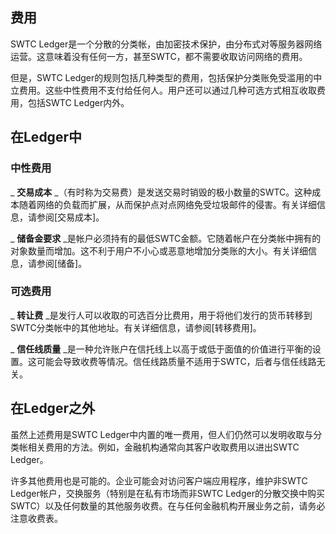 ## 费用

SWTC Ledger是一个分散的分类帐，由加密技术保护，由分布式对等服务器网络运营。这意味着没有任何一方，甚至SWTC，都不需要收取访问网络的费用。

但是，SWTC Ledger的规则包括几种类型的费用，包括保护分类账免受滥用的中立费用。这些中性费用不支付给任何人。用户还可以通过几种可选方式相互收取费用，包括SWTC Ledger内外。


## 在Ledger中

### 中性费用

_ **交易成本** _（有时称为交易费）是发送交易时销毁的极小数量的SWTC。这种成本随着网络的负载而扩展，从而保护点对点网络免受垃圾邮件的侵害。有关详细信息，请参阅[交易成本]。

_ **储备金要求** _是帐户必须持有的最低SWTC金额。它随着帐户在分类帐中拥有的对象数量而增加。这不利于用户不小心或恶意地增加分类账的大小。有关详细信息，请参阅[储备]。

### 可选费用

_ **转让费** _是发行人可以收取的可选百分比费用，用于将他们发行的货币转移到SWTC分类帐中的其他地址。有关详细信息，请参阅[转移费用]。

_ **信任线质量** _是一种允许账户在信托线上以高于或低于面值的价值进行平衡的设置。这可能会导致收费等情况。信任线路质量不适用于SWTC，后者与信任线路无关。


## 在Ledger之外

虽然上述费用是SWTC Ledger中内置的唯一费用，但人们仍然可以发明收取与分类帐相关费用的方法。例如，金融机构通常向其客户收取费用以进出SWTC Ledger。

许多其他费用也是可能的。企业可能会对访问客户端应用程序，维护非SWTC Ledger帐户，交换服务（特别是在私有市场而非SWTC Ledger的分散交换中购买SWTC）以及任何数量的其他服务收费。在与任何金融机构开展业务之前，请务必注意收费表。
